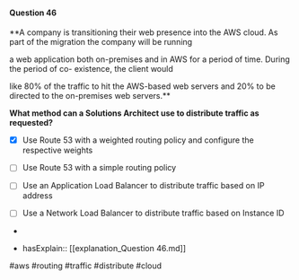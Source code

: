 #### Question  46


**A company is transitioning their web presence into the AWS cloud. As part of the migration the company will be running

a web application both on-premises and in AWS for a period of time. During the period of co- existence, the client would

like 80% of the traffic to hit the AWS-based web servers and 20% to be directed to the on-premises web servers.**


**What method can a Solutions Architect use to distribute traffic as requested?**


- [x] Use Route 53 with a weighted routing policy and configure the respective weights


- [ ] Use Route 53 with a simple routing policy


- [ ] Use an Application Load Balancer to distribute traffic based on IP address


- [ ] Use a Network Load Balancer to distribute traffic based on Instance ID


*

- hasExplain:: [[explanation_Question  46.md]]

#aws #routing #traffic #distribute #cloud 